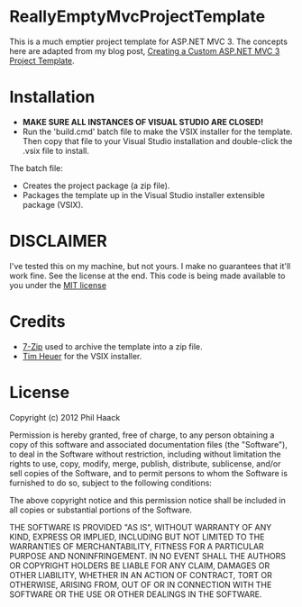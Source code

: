 # ReallyEmptyMvcProjectTemplate
This is a much emptier project template for ASP.NET MVC 3. The concepts here are adapted from my blog post, 
[Creating a Custom ASP.NET MVC 3 Project Template](http://haacked.com/archive/2011/06/05/creating-a-custom-asp-net-mvc-project-template.aspx).

# Installation
* __MAKE SURE ALL INSTANCES OF VISUAL STUDIO ARE CLOSED!__
* Run the 'build.cmd' batch file to make the VSIX installer for the template.  Then copy that file to your Visual Studio installation and double-click the .vsix file to install.

The batch file:

* Creates the project package (a zip file).
* Packages the template up in the Visual Studio installer extensible package (VSIX).

# DISCLAIMER
I've tested this on my machine, but not yours. I make no guarantees that it'll work fine. See the license at the end. 
This code is being made available to you under the [MIT license](http://www.opensource.org/licenses/mit-license.php)

# Credits
* [7-Zip](http://www.7-zip.org/) used to archive the template into a zip file. 
* [Tim Heuer](http://timheuer.com/blog/) for the VSIX installer.

# License
Copyright (c) 2012 Phil Haack

Permission is hereby granted, free of charge, to any person obtaining a copy of this software and associated documentation files (the "Software"), to deal in the Software without restriction, including without limitation the rights to use, copy, modify, merge, publish, distribute, sublicense, and/or sell copies of the Software, and to permit persons to whom the Software is furnished to do so, subject to the following conditions:

The above copyright notice and this permission notice shall be included in all copies or substantial portions of the Software.

THE SOFTWARE IS PROVIDED "AS IS", WITHOUT WARRANTY OF ANY KIND, EXPRESS OR IMPLIED, INCLUDING BUT NOT LIMITED TO THE WARRANTIES OF MERCHANTABILITY, FITNESS FOR A PARTICULAR PURPOSE AND NONINFRINGEMENT. IN NO EVENT SHALL THE AUTHORS OR COPYRIGHT HOLDERS BE LIABLE FOR ANY CLAIM, DAMAGES OR OTHER LIABILITY, WHETHER IN AN ACTION OF CONTRACT, TORT OR OTHERWISE, ARISING FROM, OUT OF OR IN CONNECTION WITH THE SOFTWARE OR THE USE OR OTHER DEALINGS IN THE SOFTWARE.